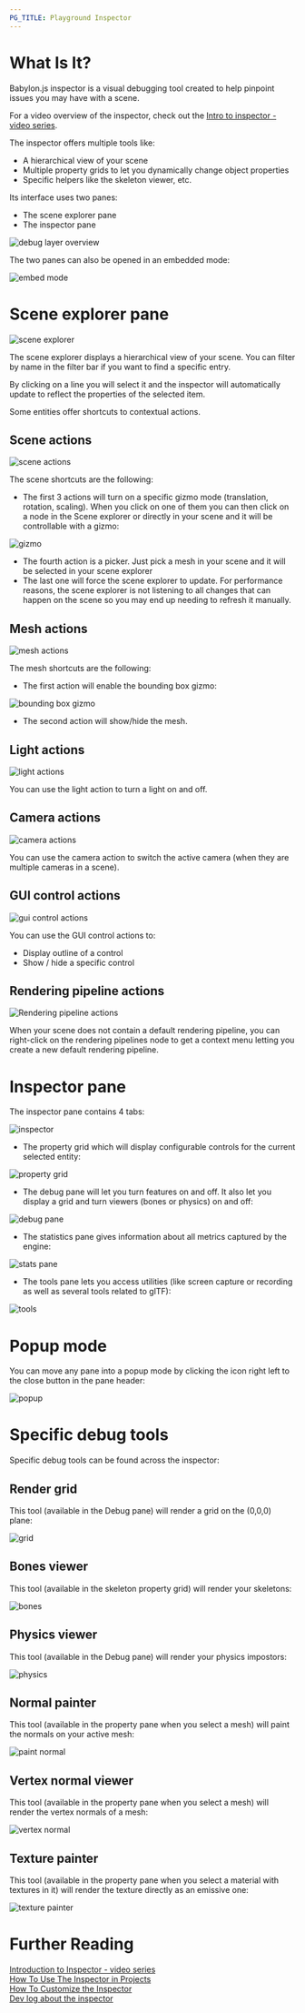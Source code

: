```yaml
---
PG_TITLE: Playground Inspector
---
```


# What Is It?

Babylon.js inspector is a visual debugging tool created to help pinpoint issues you may have with a scene.

For a video overview of the inspector, check out the [Intro to inspector - video series](intro_inspector).

The inspector offers multiple tools like:
- A hierarchical view of your scene
- Multiple property grids to let you dynamically change object properties
- Specific helpers like the skeleton viewer, etc.

Its interface uses two panes:
- The scene explorer pane
- The inspector pane



![debug layer overview](/img/features/debuglayer/debuglayer.jpg)

The two panes can also be opened in an embedded mode:

![embed mode](/img/features/debuglayer/embedmode.jpg)

# Scene explorer pane

![scene explorer](/img/features/debuglayer/sceneExplorer.jpg)

The scene explorer displays a hierarchical view of your scene. You can filter by name in the filter bar if you want to find a specific entry.

By clicking on a line you will select it and the inspector will automatically update to reflect the properties of the selected item.

Some entities offer shortcuts to contextual actions.

## Scene actions

![scene actions](/img/features/debuglayer/sceneactions.jpg)

The scene shortcuts are the following:
- The first 3 actions will turn on a specific gizmo mode (translation, rotation, scaling). When you click on one of them you can then click on a node in the Scene explorer or directly in your scene and it will be controllable with a gizmo:

![gizmo](/img/features/debuglayer/gizmo.jpg)

- The fourth action is a picker. Just pick a mesh in your scene and it will be selected in your scene explorer
- The last one will force the scene explorer to update. For performance reasons, the scene explorer is not listening to all changes that can happen on the scene so you may end up needing to refresh it manually.

## Mesh actions
![mesh actions](/img/features/debuglayer/meshactions.jpg)

The mesh shortcuts are the following:
- The first action will enable the bounding box gizmo:

![bounding box gizmo](/img/features/debuglayer/boundingboxgizmo.jpg)

- The second action will show/hide the mesh.

## Light actions

![light actions](/img/features/debuglayer/lightactions.jpg)

You can use the light action to turn a light on and off.

## Camera actions

![camera actions](/img/features/debuglayer/cameraactions.jpg)

You can use the camera action to switch the active camera (when they are multiple cameras in a scene).

## GUI control actions

![gui control actions](/img/features/debuglayer/controlactions.jpg)

You can use the GUI control actions to:
- Display outline of a control
- Show / hide a specific control

## Rendering pipeline actions

![Rendering pipeline actions](/img/features/debuglayer/renderpipelineactions.jpg)

When your scene does not contain a default rendering pipeline, you can right-click on the rendering pipelines node to get a context menu letting you create a new default rendering pipeline.


# Inspector pane

The inspector pane contains 4 tabs:

![inspector](/img/features/debuglayer/inspector.jpg)

- The property grid which will display configurable controls for the current selected entity:

![property grid](/img/features/debuglayer/property.jpg)

- The debug pane will let you turn features on and off. It also let you display a grid and turn viewers (bones or physics) on and off:

![debug pane](/img/features/debuglayer/debugpane.jpg)

- The statistics pane gives information about all metrics captured by the engine:

![stats pane](/img/features/debuglayer/statspane.jpg)

- The tools pane lets you access utilities (like screen capture or recording as well as several tools related to glTF):

![tools](/img/features/debuglayer/tools.jpg)

# Popup mode

You can move any pane into a popup mode by clicking the icon right left to the close button in the pane header:

![popup](/img/features/debuglayer/popup.jpg)

# Specific debug tools

Specific debug tools can be found across the inspector:

## Render grid

This tool (available in the Debug pane) will render a grid on the (0,0,0) plane:

![grid](/img/features/debuglayer/grid.jpg)

## Bones viewer

This tool (available in the skeleton property grid) will render your skeletons:

![bones](/img/features/debuglayer/bones.jpg)

## Physics viewer

This tool (available in the Debug pane) will render your physics impostors:

![physics](/img/features/debuglayer/physics.jpg)

## Normal painter

This tool (available in the property pane when you select a mesh) will paint the normals on your active mesh:

![paint normal](/img/features/debuglayer/paintnormal.jpg)

## Vertex normal viewer

This tool (available in the property pane when you select a mesh) will render the vertex normals of a mesh:

![vertex normal](/img/features/debuglayer/vertexnormal.jpg)

## Texture painter

This tool (available in the property pane when you select a material with textures in it) will render the texture directly as an emissive one:

![texture painter](/img/features/debuglayer/texturepainter.jpg)

# Further Reading

[Introduction to Inspector - video series](intro_inspector)  
[How To Use The Inspector in Projects](/How_To/debug_layer)  
[How To Customize the Inspector](/How_To/customize_debug_layer)  
[Dev log about the inspector](https://medium.com/@babylonjs/dev-log-creating-the-new-inspector-b15c50900205)



